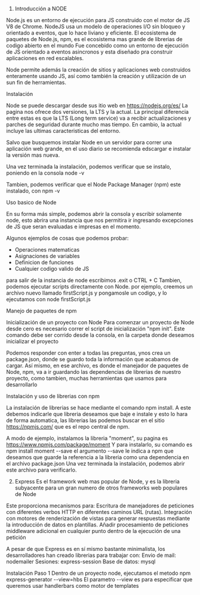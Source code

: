 1. Introducción a NODE

Node.js es un entorno de ejecución para JS construido con el motor de JS V8 de Chrome. NodeJS usa un modelo de operaciones I/O sin bloqueo y orientado a eventos, que lo hace liviano y eficiente.
El ecosistema de paquetes de Node.js, npm, es el ecosistema mas grande de librerias de codigo abierto en el mundo
Fue concebido como un entorno de ejecución de JS orientado a eventos asincronos y esta diseñado pra construir aplicaciones en red escalables.

Node permite además la creación de sitios y aplicaciones web construidos enteramente usando JS, así como también la creación y utilización de un sun fin de herramientas.

Instalación

Node se puede descargar desde sus itio web en https://nodejs.org/es/
La pagina nos ofrece dos versiones, la LTS y la actual.
La principal diferencia entre estas es que la LTS (Long term service) va a recibir actualizaciones y parches de seguridad durante mucho mas tiempo. En cambio, la actual incluye las ultimas caracteristicas del entorno.

Salvo que busquemos instalar Node en un servidor para correr una aplicación web grande, en el uso diario se recomienda edscargar e instalar la versión mas nueva.

Una vez terminada la instalación, podemos verificar que se instalo, poniendo en la consola node -v

Tambien, podemos verificar que el Node Package Manager (npm) este instalado, con npm -v 

Uso basico de Node

En su forma más simple, podemos abrir la consola y escribir solamente node, esto abrira una instancia que nos permitira ir ingresando excepciones de JS que seran evaluadas e impresas en el momento.

Algunos ejemplos de cosas que podemos probar:
* Operaciones matematicas
* Asignaciones de variables
* Definicion de funciones
* Cualquier codigo valido de JS

para salir de la instancia de node escribimos .exit o CTRL + C
Tambien, podemos ejecutar scripts directamente con Node. por ejemplo, creemos un archivo nuevo llamado firstScript.js y pongamosle un codigo, y lo ejecutamos con node firstScript.js


Manejo de paquetes de npm

Inicialización de un proyecto con Node
Para comenzar un proyecto de Node desde cero es necesario correr el script de inicialización "npm init". Este comando debe ser corrido desde la consola, en la carpeta donde deseamos inicializar el proyecto

Podemos responder con enter a todas las preguntas, ynos crea un package.json, donde se guardo toda la información que acabamos de cargar. Así mismo, en ese archivo, es donde el manejador de paquetes de Node, npm, va a ir guardando las dependencias de librerias de nuestro proyecto, como tambien, muchas herramientas que usamos para desarrollarlo


Instalación y uso de librerias con npm

La instalación de librerias se hace mediante el comando npm install. A este debemos indicarle que libreria deseamos que baje e instale y esto lo hara de forma automatica, las librerias las podemos buscar en el sitio https://npmjs.com/
que es el repo central de npm.

A modo de ejemplo, instalamos la libreria "moment", su pagina es https://www.npmjs.com/package/moment
Y para instalarlo, su comando es npm install moment --save
el argumento --save le indica a npm que deseamos que guarde la referencia a la libreria como una dependencia en el archivo package.json
Una vez terminada la instalación, podemos abrir este archivo para verificarlo.


2. Express
Es el framework web mas popular de Node, y es la libreria subyacente para un gran numero de otros frameworks web populares de Node

Este proporciona mecanismos para:
Escritura de manejadores de peticiones con diferentes verbos HTTP en diferentes caminos URL (rutas).
Integración con motores de renderización de vistas para generar respuestas mediante la introducción de datos en plantillas.
Añadir procesamiento de peticiones middleware adicional en cualquier punto dentro de la ejecución de una petición

A pesar de que Express es en sí mismo bastante minimalista, los desarrolladores han creado librerias para trabajar con:
Envio de mail: nodemailer
Sesiones: express-session
Base de datos: mysql

Instalación
Paso 1
Dentro de un proyecto node, ejecutamos el metodo npm express-generator --view=hbs
El parametro --view es para especificar que queremos usar handlerbars como motor de templates